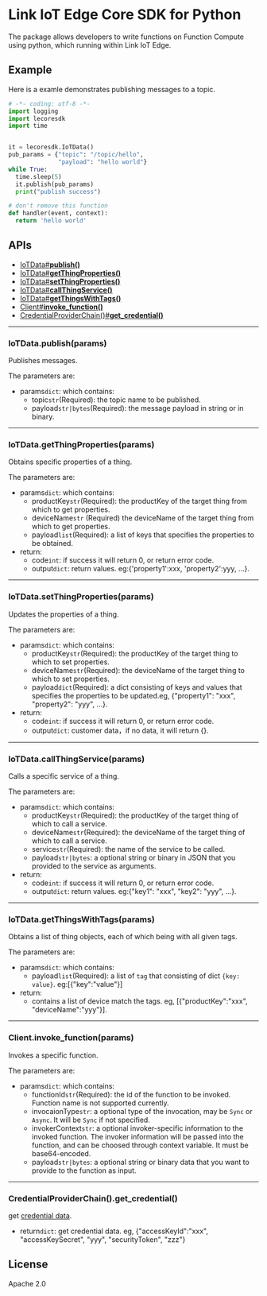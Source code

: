 # Link IoT Edge Core SDK for Python

The package allows developers to write functions on Function Compute using python, which running within Link IoT Edge.


## Example

Here is a examle demonstrates publishing messages to a topic.

``` python
# -*- coding: utf-8 -*-
import logging  
import lecoresdk
import time


it = lecoresdk.IoTData()
pub_params = {"topic": "/topic/hello",
              "payload": "hello world"}
while True:
  time.sleep(5)
  it.publish(pub_params)
  print("publish success")

# don't remove this function
def handler(event, context):
  return 'hello world'
```

## APIs

* [IoTData#**publish()**](#publish)
* [IoTData#**getThingProperties()**](#getThingProperties)
* [IoTData#**setThingProperties()**](#setThingProperties)
* [IoTData#**callThingService()**](#callThingService)
* [IoTData#**getThingsWithTags()**](#getThingsWithTags)
* [Client#**invoke_function()**](#invokeFunction)
* [CredentialProviderChain()#**get_credential()**](#getCredential)

---

<a name="publish"></a>
### IoTData.publish(params)
Publishes messages.

The parameters are:

* params`dict`: which contains:
	* topic`str`(Required): the topic name to be published.
	* payload`str|bytes`(Required): the message payload in string or in binary.

---

<a name="getThingProperties"></a>
### IoTData.getThingProperties(params)
Obtains specific properties of a thing.

The parameters are:

* params`dict`: which contains:
	* productKey`str`(Required): the productKey of the target thing from which to get properties.
	* deviceName`str` (Required) the deviceName of the target thing from which to get properties.
	* payload`list`(Required): a list of keys that specifies the properties to be obtained.
* return:
	* code`int`: if success it will return 0, or return error code.
	* output`dict`: return values. eg:{'property1':xxx, 'property2':yyy, ...}.

---
<a name="setThingProperties"></a>
### IoTData.setThingProperties(params)
Updates the properties of a thing.

The parameters are:

* params`dict`: which contains:
	* productKey`str`(Required): the productKey of the target thing to which to set properties.
	* deviceName`str`(Required): the deviceName of the target thing to which to set properties.
	* payload`dict`(Required): a dict consisting of keys and values that specifies the properties to be updated.eg, {"property1": "xxx", "property2": "yyy", ...}.
* return: 
	* code`int`: if success it will return 0, or return error code.
	* output`dict`: customer data，if no data, it will return {}.

---
<a name="callThingService"></a>
### IoTData.callThingService(params)
Calls a specific service of a thing.

The parameters are:

* params`dict`: which contains:
	* productKey`str`(Required): the productKey of the target thing of which to call a service.
	* deviceName`str`(Required): the deviceName of the target thing of which to call a service.
	* service`str`(Required): the name of the service to be called.
	* payload`str|bytes`: a optional string or binary in JSON that you provided to the service as arguments.
* return:
	* code`int`: if success it will return 0, or return error code.
	* output`dict`: return values. eg:{"key1": "xxx", "key2": "yyy", ...}.  

---
<a name="getThingsWithTags"></a>
### IoTData.getThingsWithTags(params)
Obtains a list of thing objects, each of which being with all given tags.

The parameters are:

* params`dict`: which contains:
	*  payload`list`(Required): a list of `tag` that consisting of dict `{key: value}`. eg:[{"key":"value"}]
* return:
	* contains a list of device match the tags. eg, [{"productKey":"xxx", "deviceName":"yyy"}].

---
<a name="invokeFunction"></a>
### Client.invoke_function(params)
Invokes a specific function.

The parameters are:

* params`dict`: which contains:
	* functionId`str`(Required): the id of the function to be invoked. Function name is not supported currently.
	* invocaionType`str`: a optional type of the invocation, may be `Sync` or `Async`. It will be `Sync` if not specified.
	* invokerContext`str`: a optional invoker-specific information to the invoked function. The invoker information will be passed into the function, and can be choosed through context variable. It must be base64-encoded.
	* payload`str|bytes`: a optional string or binary data that you want to provide to the function as input.

---
<a name="getCredential"></a>
### CredentialProviderChain().get_credential()
get [credential data](https://help.aliyun.com/document_detail/28765.html?spm=a2c4g.11186623.6.683.773125fbZIUFnC).

* return`dict`: get credential data. eg, {"accessKeyId":"xxx", "accessKeySecret", "yyy", "securityToken", "zzz"}
	


## License
Apache 2.0
